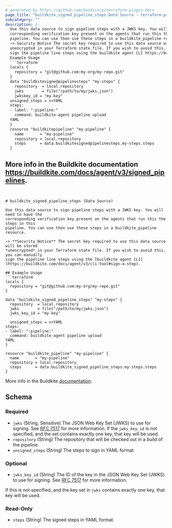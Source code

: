 ```yaml
---
# generated by https://github.com/hashicorp/terraform-plugin-docs
page_title: "buildkite_signed_pipeline_steps Data Source - terraform-provider-buildkite"
subcategory: ""
description: |-
  Use this data source to sign pipeline steps with a JWKS key. You will need to have the
  corresponding verification key present on the agents that run this the steps in this
  pipeline. You can use then use these steps in a buildkite_pipeline resource.
  ~> Security Notice The secret key required to use this data source will be stored
  unencrypted in your Terraform state file. If you wish to avoid this, you can manually
  sign the pipeline line steps using the buildkite agent CLI https://buildkite.com/docs/agent/v3/cli-tool#sign-a-step.
  Example Usage
  ```terraform
  locals {
    repository = "git@github.com:my-org/my-repo.git"
  }
  data "buildkitesignedpipelinesteps" "my-steps" {
    repository  = local.repository
    jwks        = file("/path/to/my/jwks.json")
    jwkskey_id = "my-key"
  unsigned_steps = <<YAML
  steps:
  - label: ":pipeline:"
    command: buildkite-agent pipeline upload
  YAML
  }
  resource "buildkitepipeline" "my-pipeline" {
    name       = "my-pipeline"
    repository = local.repository
    steps      = data.buildkitesignedpipelinesteps.my-steps.steps
  }
  ```
  More info in the Buildkite documentation https://buildkite.com/docs/agent/v3/signed_pipelines.
---
```


# buildkite_signed_pipeline_steps (Data Source)

Use this data source to sign pipeline steps with a JWKS key. You will need to have the
corresponding verification key present on the agents that run this the steps in this
pipeline. You can use then use these steps in a buildkite_pipeline resource.

~> **Security Notice** The secret key required to use this data source will be stored
*unencrypted* in your Terraform state file. If you wish to avoid this, you can manually
sign the pipeline line steps using the [buildkite agent CLI](https://buildkite.com/docs/agent/v3/cli-tool#sign-a-step).

## Example Usage
```terraform
locals {
  repository = "git@github.com:my-org/my-repo.git"
}

data "buildkite_signed_pipeline_steps" "my-steps" {
  repository  = local.repository
  jwks        = file("/path/to/my/jwks.json")
  jwks_key_id = "my-key"

  unsigned_steps = <<YAML
steps:
- label: ":pipeline:"
  command: buildkite-agent pipeline upload
YAML
}

resource "buildkite_pipeline" "my-pipeline" {
  name       = "my-pipeline"
  repository = local.repository
  steps      = data.buildkite_signed_pipeline_steps.my-steps.steps
}
```

More info in the Buildkite [documentation](https://buildkite.com/docs/agent/v3/signed_pipelines).



<!-- schema generated by tfplugindocs -->
## Schema

### Required

- `jwks` (String, Sensitive) The JSON Web Key Set (JWKS) to use for signing. See [RFC 7517](https://datatracker.ietf.org/doc/html/rfc7517) for more information.
If the `jwks_key_id` is not specified, and the set contains exactly one key, that key will be used.
- `repository` (String) The repository that will be checked out in a build of the pipeline.
- `unsigned_steps` (String) The steps to sign in YAML format.

### Optional

- `jwks_key_id` (String) The ID of the key in the JSON Web Key Set (JWKS) to use for signing.
See [RFC 7517](https://datatracker.ietf.org/doc/html/rfc7517) for more information.

If this is not specified, and the key set in `jwks` contains exactly one key, that key will be used.

### Read-Only

- `steps` (String) The signed steps in YAML format.
